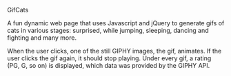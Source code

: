 GifCats
 
 A fun dynamic web page that uses Javascript and jQuery to  generate gifs of cats in various stages: surprised, while jumping, sleeping, dancing and fighting and many more.
 
 When the user clicks, one of the still GIPHY images, the gif, animates. If the user clicks the gif again, it should stop playing. Under every gif, a rating (PG, G, so on) is displayed, which data was provided by the GIPHY API.
